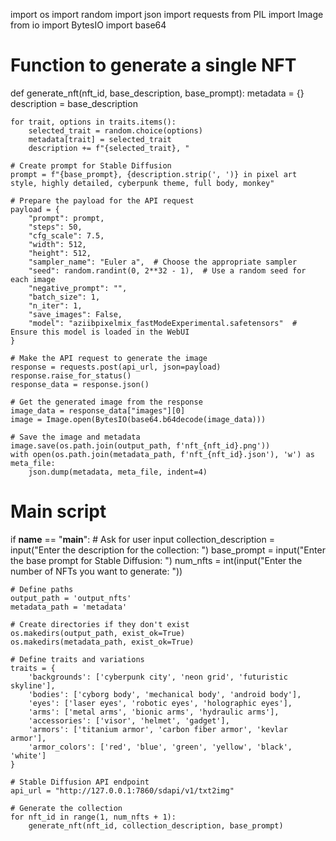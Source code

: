 import os
import random
import json
import requests
from PIL import Image
from io import BytesIO
import base64

# Function to generate a single NFT
def generate_nft(nft_id, base_description, base_prompt):
    metadata = {}
    description = base_description

    for trait, options in traits.items():
        selected_trait = random.choice(options)
        metadata[trait] = selected_trait
        description += f"{selected_trait}, "

    # Create prompt for Stable Diffusion
    prompt = f"{base_prompt}, {description.strip(', ')} in pixel art style, highly detailed, cyberpunk theme, full body, monkey"

    # Prepare the payload for the API request
    payload = {
        "prompt": prompt,
        "steps": 50,
        "cfg_scale": 7.5,
        "width": 512,
        "height": 512,
        "sampler_name": "Euler a",  # Choose the appropriate sampler
        "seed": random.randint(0, 2**32 - 1),  # Use a random seed for each image
        "negative_prompt": "",
        "batch_size": 1,
        "n_iter": 1,
        "save_images": False,
        "model": "aziibpixelmix_fastModeExperimental.safetensors"  # Ensure this model is loaded in the WebUI
    }

    # Make the API request to generate the image
    response = requests.post(api_url, json=payload)
    response.raise_for_status()
    response_data = response.json()

    # Get the generated image from the response
    image_data = response_data["images"][0]
    image = Image.open(BytesIO(base64.b64decode(image_data)))

    # Save the image and metadata
    image.save(os.path.join(output_path, f'nft_{nft_id}.png'))
    with open(os.path.join(metadata_path, f'nft_{nft_id}.json'), 'w') as meta_file:
        json.dump(metadata, meta_file, indent=4)

# Main script
if __name__ == "__main__":
    # Ask for user input
    collection_description = input("Enter the description for the collection: ")
    base_prompt = input("Enter the base prompt for Stable Diffusion: ")
    num_nfts = int(input("Enter the number of NFTs you want to generate: "))


    # Define paths
    output_path = 'output_nfts'
    metadata_path = 'metadata'

    # Create directories if they don't exist
    os.makedirs(output_path, exist_ok=True)
    os.makedirs(metadata_path, exist_ok=True)

    # Define traits and variations
    traits = {
        'backgrounds': ['cyberpunk city', 'neon grid', 'futuristic skyline'],
        'bodies': ['cyborg body', 'mechanical body', 'android body'],
        'eyes': ['laser eyes', 'robotic eyes', 'holographic eyes'],
        'arms': ['metal arms', 'bionic arms', 'hydraulic arms'],
        'accessories': ['visor', 'helmet', 'gadget'],
        'armors': ['titanium armor', 'carbon fiber armor', 'kevlar armor'],
        'armor_colors': ['red', 'blue', 'green', 'yellow', 'black', 'white']
    }

    # Stable Diffusion API endpoint
    api_url = "http://127.0.0.1:7860/sdapi/v1/txt2img"

    # Generate the collection
    for nft_id in range(1, num_nfts + 1):
        generate_nft(nft_id, collection_description, base_prompt)
